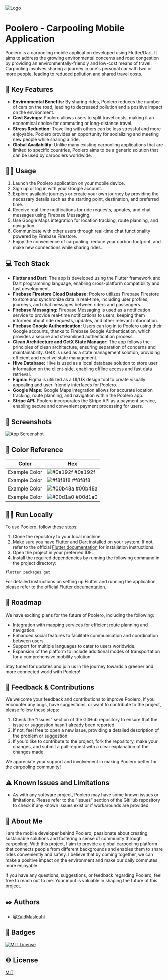 
![Logo](https://i.postimg.cc/NfK1Pt40/logo-2.png)


# Poolero - Carpooling Mobile Application

Poolero is a carpooling mobile application developed using Flutter/Dart. It aims to address the growing environmental concerns and road congestion by providing an environmentally-friendly and low-cost means of travel. Carpooling involves sharing a journey in one's personal car with two or more people, leading to reduced pollution and shared travel costs.



## 🔑 Key Features

- **Environmental Benefits:** By sharing rides, Poolero reduces the number of cars on the road, leading to decreased pollution and a positive impact on the environment.
- **Cost Savings:** Poolero allows users to split travel costs, making it an economical choice for commuting or long-distance travel.
- **Stress Reduction:** Travelling with others can be less stressful and more enjoyable. Poolero provides an opportunity for socializing and meeting new people while sharing a ride.
- **Global Availability:** Unlike many existing carpooling applications that are limited to specific countries, Poolero aims to be a generic solution that can be used by carpoolers worldwide.


## 👨‍💻 Usage

1. Launch the Poolero application on your mobile device.
2. Sign up or log in with your Google account.
3. Explore available journeys or create your own journey by providing the necessary details such as the starting point, destination, and preferred time.
4. Receive real-time notifications for ride requests, updates, and chat messages using Firebase Messaging.
5. Use Google Maps integration for location tracking, route planning, and navigation.
6. Communicate with other users through real-time chat functionality powered by Firebase Firestore.
7. Enjoy the convenience of carpooling, reduce your carbon footprint, and make new connections while sharing rides.
## 💻 Tech Stack

- **Flutter and Dart:** The app is developed using the Flutter framework and Dart programming language, enabling cross-platform compatibility and fast development.
- **Firebase Firestore Cloud Database:** Poolero utilizes Firebase Firestore to store and synchronize data in real-time, including user profiles, journeys, and chat messages between riders and passengers.
- **Firebase Messaging:** Firebase Messaging is used as a notification service to provide real-time notifications to users, keeping them informed about ride requests, updates, and other relevant information.
- **Firebase Google Authentication:** Users can log in to Poolero using their Google accounts, thanks to Firebase Google Authentication, which provides a secure and streamlined authentication process.
- **Clean Architecture and GetX State Manager:** The app follows the principles of clean architecture, ensuring separation of concerns and maintainability. GetX is used as a state management solution, providing efficient and reactive state management.
- **Hive Database:** Hive is used as a local database solution to store user information on the client-side, enabling offline access and fast data retrieval.
- **Figma:** Figma is utilized as a UI/UX design tool to create visually appealing and user-friendly interfaces for Poolero.
- **Google Maps:** Google Maps integration allows for accurate location tracking, route planning, and navigation within the Poolero app.
- **Stripe API:** Poolero incorporates the Stripe API as a payment service, enabling secure and convenient payment processing for users.

## 📸 Screenshots

![App Screenshot](https://via.placeholder.com/468x300?text=App+Screenshot+Here)

## 🎨 Color Reference

| Color             | Hex                                                                |
| ----------------- | ------------------------------------------------------------------ |
| Example Color | ![#0a192f](https://via.placeholder.com/10/0a192f?text=+) #0a192f |
| Example Color | ![#f8f8f8](https://via.placeholder.com/10/f8f8f8?text=+) #f8f8f8 |
| Example Color | ![#00b48a](https://via.placeholder.com/10/00b48a?text=+) #00b48a |
| Example Color | ![#00d1a0](https://via.placeholder.com/10/00b48a?text=+) #00d1a0 |


## 👨‍💻 Run Locally

To use Poolero, follow these steps:

1. Clone the repository to your local machine.
2. Make sure you have Flutter and Dart installed on your system. If not, refer to the official [Flutter documentation](https://docs.flutter.dev/) for installation instructions.
3. Open the project in your preferred IDE.
4. Install the required dependencies by running the following command in the project directory:

```flutter packages get```

For detailed instructions on setting up Flutter and running the application, please refer to the official [Flutter documentation](https://docs.flutter.dev/).
## 🧭 Roadmap

We have exciting plans for the future of Poolero, including the following:

- Integration with mapping services for efficient route planning and navigation.
- Enhanced social features to facilitate communication and coordination between users.
- Support for multiple languages to cater to users worldwide.
- Expansion of the platform to include additional modes of transportation for a comprehensive mobility solution.

Stay tuned for updates and join us in the journey towards a greener and more connected world with Poolero!

## 💫 Feedback & Contributions

We welcome your feedback and contributions to improve Poolero. If you encounter any bugs, have suggestions, or want to contribute to the project, please follow these steps:

1. Check the "Issues" section of the GitHub repository to ensure that the issue or suggestion hasn't already been reported.
2. If not, feel free to open a new issue, providing a detailed description of the problem or suggestion.
3. If you'd like to contribute to the project, fork the repository, make your changes, and submit a pull request with a clear explanation of the changes made.

We appreciate your support and involvement in making Poolero better for the carpooling community!
## ⚠️ Known Issues and Limitations

- As with any software project, Poolero may have some known issues or limitations. Please refer to the "Issues" section of the GitHub repository to check if any known issues exist or if workarounds are provided.
## 🚀 About Me
I am the mobile developer behind Poolero, passionate about creating sustainable solutions and fostering a sense of community through carpooling. With this project, I aim to provide a global carpooling platform that connects people from different backgrounds and enables them to share rides conveniently and safely. I believe that by coming together, we can make a positive impact on the environment and make our daily commutes more enjoyable.

If you have any questions, suggestions, or feedback regarding Poolero, feel free to reach out to me. Your input is valuable in shaping the future of this project.

## ✒️ Authors

- [@ZaidMaslouhi](https://www.github.com/ZaidMaslouhi)


## 🚩 Badges

[![MIT License](https://img.shields.io/badge/License-MIT-green.svg)](https://choosealicense.com/licenses/mit/)

## ©️ License

[MIT](https://choosealicense.com/licenses/mit/)
